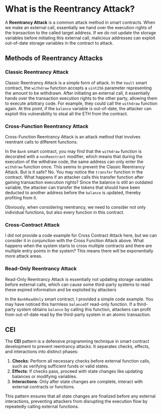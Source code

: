 # What is the Reentrancy Attack?

A **Reentrancy Attack** is a common attack method in smart contracts. When we make an external call, essentially we hand over the execution rights of the transaction to the called target address. If we do not update the storage variables before initiating this external call, malicious addresses can exploit out-of-date storage variables in the contract to attack.

## Methods of Reentrancy Attacks

### Classic Reentrancy Attack

Classic Reentrancy Attack is a simple form of attack. In the `Vault` smart contract, the `withdraw` function accepts a `uint256` parameter representing the amount to be withdrawn. After initiating an external call, it essentially hands over the transaction execution rights to the other party, allowing them to execute arbitrary code. For example, they could call the `withdraw` function again. At this point, if the `balance` variable is out-of-date, the attacker can exploit this vulnerability to steal all the ETH from the contract.

### Cross-Function Reentrancy Attack

Cross-Function Reentrancy Attack is an attack method that involves reentrant calls to different functions.

In the `Bank` smart contract, you may find that the `withdraw` function is decorated with a `nonReentrant` modifier, which means that during the execution of the withdraw code, the same address can only enter the `withdraw` function once. This seems to prevent the Classic Reentrancy Attack. But is it safe? No. You may notice the `transfer` function in the contract. What happens if an attacker calls this transfer function after gaining transaction execution rights? Since the balance is still an outdated variable, the attacker can transfer the tokens that should have been deducted to another address before the `balance` is updated, thereby profiting from it.

Obviously, when considering reentrancy, we need to consider not only individual functions, but also every function in this contract.

### Cross-Contract Attack

I did not provide a code example for Cross Contract Attack here, but we can consider it in conjunction with the Cross Function Attack above. What happens when the system starts to cross multiple contracts and there are multiple entry points in the system? This means there will be exponentially more attack areas.

### Read-Only Reentrancy Attack

Read-Only Reentrancy Attack is essentially not updating storage variables before external calls, which can cause some third-party systems to read these expired information and be exploited by attackers

In the `BankReadOnly` smart contract, I provided a simple code example. You may have noticed this harmless `balanceOf` read-only function. If a third-party system obtains `balance` by calling this function, attackers can profit from out-of-date read by the third-party system in an atomic transaction.

## CEI

The **CEI** pattern is a defensive programming technique in smart contract development to prevent reentrancy attacks. It separates checks, effects, and interactions into distinct phases:

1. **Checks**: Perform all necessary checks before external function calls, such as verifying sufficient funds or valid states.
2. **Effects**: If checks pass, proceed with state changes like updating balances or modifying variables.
3. **Interactions**: Only after state changes are complete, interact with external contracts or functions.

This pattern ensures that all state changes are finalized before any external interactions, preventing attackers from disrupting the execution flow by repeatedly calling external functions.
